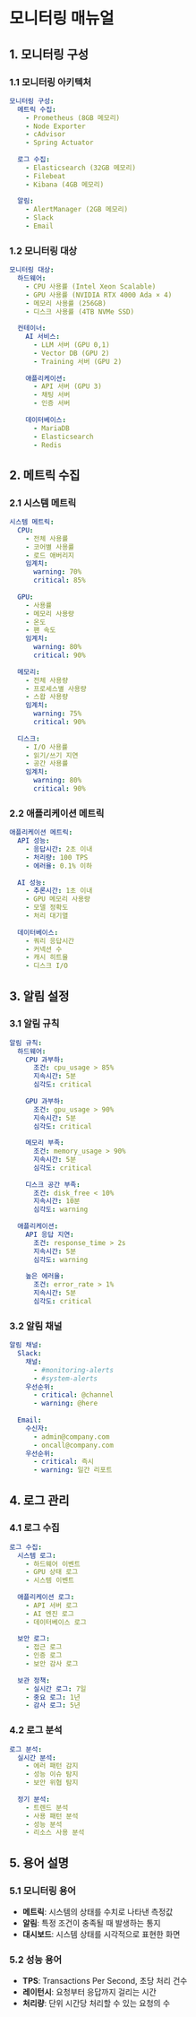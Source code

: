 # 모니터링 매뉴얼

## 1. 모니터링 구성

### 1.1 모니터링 아키텍처
```yaml
모니터링 구성:
  메트릭 수집:
    - Prometheus (8GB 메모리)
    - Node Exporter
    - cAdvisor
    - Spring Actuator
    
  로그 수집:
    - Elasticsearch (32GB 메모리)
    - Filebeat
    - Kibana (4GB 메모리)
    
  알림:
    - AlertManager (2GB 메모리)
    - Slack
    - Email
```

### 1.2 모니터링 대상
```yaml
모니터링 대상:
  하드웨어:
    - CPU 사용률 (Intel Xeon Scalable)
    - GPU 사용률 (NVIDIA RTX 4000 Ada × 4)
    - 메모리 사용률 (256GB)
    - 디스크 사용률 (4TB NVMe SSD)
    
  컨테이너:
    AI 서비스:
      - LLM 서버 (GPU 0,1)
      - Vector DB (GPU 2)
      - Training 서버 (GPU 2)
      
    애플리케이션:
      - API 서버 (GPU 3)
      - 채팅 서버
      - 인증 서버
      
    데이터베이스:
      - MariaDB
      - Elasticsearch
      - Redis
```

## 2. 메트릭 수집

### 2.1 시스템 메트릭
```yaml
시스템 메트릭:
  CPU:
    - 전체 사용률
    - 코어별 사용률
    - 로드 애버리지
    임계치:
      warning: 70%
      critical: 85%
      
  GPU:
    - 사용률
    - 메모리 사용량
    - 온도
    - 팬 속도
    임계치:
      warning: 80%
      critical: 90%
      
  메모리:
    - 전체 사용량
    - 프로세스별 사용량
    - 스왑 사용량
    임계치:
      warning: 75%
      critical: 90%
      
  디스크:
    - I/O 사용률
    - 읽기/쓰기 지연
    - 공간 사용률
    임계치:
      warning: 80%
      critical: 90%
```

### 2.2 애플리케이션 메트릭
```yaml
애플리케이션 메트릭:
  API 성능:
    - 응답시간: 2초 이내
    - 처리량: 100 TPS
    - 에러율: 0.1% 이하
    
  AI 성능:
    - 추론시간: 1초 이내
    - GPU 메모리 사용량
    - 모델 정확도
    - 처리 대기열
    
  데이터베이스:
    - 쿼리 응답시간
    - 커넥션 수
    - 캐시 히트율
    - 디스크 I/O
```

## 3. 알림 설정

### 3.1 알림 규칙
```yaml
알림 규칙:
  하드웨어:
    CPU 과부하:
      조건: cpu_usage > 85%
      지속시간: 5분
      심각도: critical
      
    GPU 과부하:
      조건: gpu_usage > 90%
      지속시간: 5분
      심각도: critical
      
    메모리 부족:
      조건: memory_usage > 90%
      지속시간: 5분
      심각도: critical
      
    디스크 공간 부족:
      조건: disk_free < 10%
      지속시간: 10분
      심각도: warning
      
  애플리케이션:
    API 응답 지연:
      조건: response_time > 2s
      지속시간: 5분
      심각도: warning
      
    높은 에러율:
      조건: error_rate > 1%
      지속시간: 5분
      심각도: critical
```

### 3.2 알림 채널
```yaml
알림 채널:
  Slack:
    채널:
      - #monitoring-alerts
      - #system-alerts
    우선순위:
      - critical: @channel
      - warning: @here
      
  Email:
    수신자:
      - admin@company.com
      - oncall@company.com
    우선순위:
      - critical: 즉시
      - warning: 일간 리포트
```

## 4. 로그 관리

### 4.1 로그 수집
```yaml
로그 수집:
  시스템 로그:
    - 하드웨어 이벤트
    - GPU 상태 로그
    - 시스템 이벤트
    
  애플리케이션 로그:
    - API 서버 로그
    - AI 엔진 로그
    - 데이터베이스 로그
    
  보안 로그:
    - 접근 로그
    - 인증 로그
    - 보안 감사 로그
    
  보관 정책:
    - 실시간 로그: 7일
    - 중요 로그: 1년
    - 감사 로그: 5년
```

### 4.2 로그 분석
```yaml
로그 분석:
  실시간 분석:
    - 에러 패턴 감지
    - 성능 이슈 탐지
    - 보안 위협 탐지
    
  정기 분석:
    - 트렌드 분석
    - 사용 패턴 분석
    - 성능 분석
    - 리소스 사용 분석
```

## 5. 용어 설명

### 5.1 모니터링 용어
- **메트릭**: 시스템의 상태를 수치로 나타낸 측정값
- **알림**: 특정 조건이 충족될 때 발생하는 통지
- **대시보드**: 시스템 상태를 시각적으로 표현한 화면

### 5.2 성능 용어
- **TPS**: Transactions Per Second, 초당 처리 건수
- **레이턴시**: 요청부터 응답까지 걸리는 시간
- **처리량**: 단위 시간당 처리할 수 있는 요청의 수